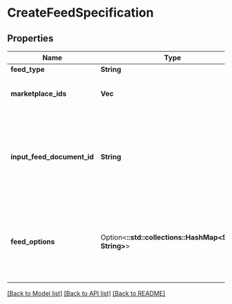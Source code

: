 # CreateFeedSpecification

## Properties

Name | Type | Description | Notes
------------ | ------------- | ------------- | -------------
**feed_type** | **String** | The feed type. | 
**marketplace_ids** | **Vec<String>** | A list of identifiers for marketplaces that you want the feed to be applied to. | 
**input_feed_document_id** | **String** | The document identifier returned by the createFeedDocument operation. Encrypt and upload the feed document contents before calling the createFeed operation. | 
**feed_options** | Option<**::std::collections::HashMap<String, String>**> | Additional options to control the feed. For feeds that use the feedOptions parameter, you can find the parameter values in the feed description in [feedType values](https://github.com/amzn/selling-partner-api-docs/blob/main/references/feeds-api/feedtype-values.md). | [optional]

[[Back to Model list]](../README.md#documentation-for-models) [[Back to API list]](../README.md#documentation-for-api-endpoints) [[Back to README]](../README.md)



